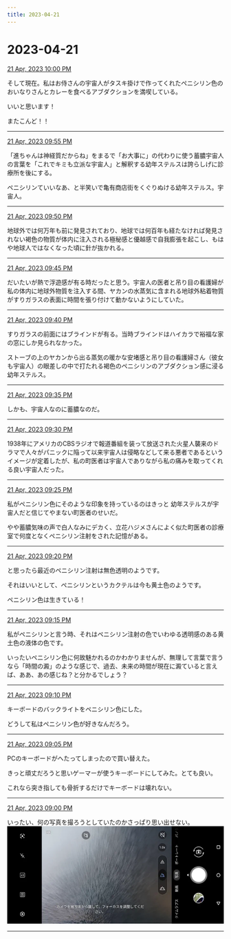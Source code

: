 ```yaml
---
title: 2023-04-21
---
```

# 2023-04-21

[21 Apr, 2023 10:00 PM](https://twitter.com/hirasawa/status/1649397578243473412#m)

そして現在。私はお侍さんの宇宙人がタスキ掛けで作ってくれたペニシリン色のおいなりさんとカレーを食べるアブダクションを満喫している。

いいと思います！

またこんど！！

---

[21 Apr, 2023 09:55 PM](https://twitter.com/hirasawa/status/1649396313971359744#m)

「進ちゃんは神経質だからね」をまるで「お大事に」の代わりに使う蓄膿宇宙人の言葉を「これでキミも立派な宇宙人」と解釈する幼年ステルスは誇らしげに診療所を後にする。

ペニシリンていいなあ、と半笑いで亀有商店街をくぐりぬける幼年ステルス。宇宙人。

---

[21 Apr, 2023 09:50 PM](https://twitter.com/hirasawa/status/1649395055894093827#m)

地球外では何万年も前に発見されており、地球では何百年も経たなければ発見されない褐色の物質が体内に注入される極秘感と優越感で自我膨張を起こし、もはや地球人ではなくなった頃に針が抜かれる。

---

[21 Apr, 2023 09:45 PM](https://twitter.com/hirasawa/status/1649393797456068608#m)

だいたいが熱で浮遊感が有る時だったと思う。宇宙人の医者と吊り目の看護婦が私の体内に地球外物質を注入する間、ヤカンの水蒸気に含まれる地球外粘着物質がすりガラスの表面に時間を張り付けて動かないようにしていた。

---

[21 Apr, 2023 09:40 PM](https://twitter.com/hirasawa/status/1649392539483648001#m)

すりガラスの前面にはブラインドが有る。当時ブラインドはハイカラで裕福な家の窓にしか見られなかった。

ストーブの上のヤカンから出る蒸気の暖かな安堵感と吊り目の看護婦さん（彼女も宇宙人）の眼差しの中で打たれる褐色のペニシリンのアブダクション感に浸る幼年ステルス。

---

[21 Apr, 2023 09:35 PM](https://twitter.com/hirasawa/status/1649391281196474374#m)

しかも、宇宙人なのに蓄膿なのだ。

---

[21 Apr, 2023 09:30 PM](https://twitter.com/hirasawa/status/1649390022565703683#m)

1938年にアメリカのCBSラジオで報道番組を装って放送された火星人襲来のドラマで人々がパニックに陥って以来宇宙人は侵略などして来る悪者であるというイメージが定着したが、私の町医者は宇宙人でありながら私の痛みを取ってくれる良い宇宙人だった。

---

[21 Apr, 2023 09:25 PM](https://twitter.com/hirasawa/status/1649388764282728448#m)

私がペニシリン色にそのような印象を持っているのはきっと
幼年ステルスが宇宙人だと信じてやまない町医者のせいだ。

やや蓄膿気味の声で白人なみにデカく、立花ハジメさんによく似た町医者の診療室で何度となくペニシリン注射をされた記憶がある。

---

[21 Apr, 2023 09:20 PM](https://twitter.com/hirasawa/status/1649387506008195073#m)

と思ったら最近のペニシリン注射は無色透明のようです。

それはいいとして、ペニシリンというカクテルは今も黄土色のようです。

ペニシリン色は生きている！

---

[21 Apr, 2023 09:15 PM](https://twitter.com/hirasawa/status/1649386248316895235#m)

私がペニシリンと言う時、それはペニシリン注射の色でいわゆる透明感のある黄土色の液体の色です。

いったいペニシリン色に何故魅かれるのかわかりませんが、無理して言葉で言うなら「時間の澱」のような感じで、過去、未来の時間が現在に澱ていると言えば、ああ、あの感じね？と分かるでしょう？

---

[21 Apr, 2023 09:10 PM](https://twitter.com/hirasawa/status/1649384989711282177#m)

キーボードのバックライトをペニシリン色にした。

どうして私はペニシリン色が好きなんだろう。

---

[21 Apr, 2023 09:05 PM](https://twitter.com/hirasawa/status/1649383731843694592#m)

PCのキーボードがへたってしまったので買い替えた。

きっと頑丈だろうと思いゲーマーが使うキーボードにしてみた。とても良い。

これなら突き指しても骨折するだけでキーボードは壊れない。

---

[21 Apr, 2023 09:00 PM](https://twitter.com/hirasawa/status/1649382480904876032#m)

いったい、何の写真を撮ろうとしていたのかさっぱり思い出せない。
![image](images/2023-04-21-13-0.png)

---


